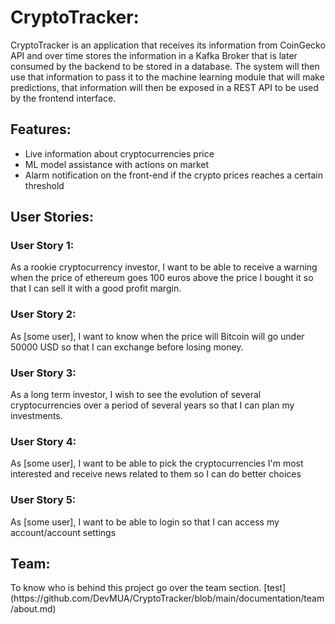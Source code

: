 <h1>CryptoTracker:</h1>

CryptoTracker is an application that receives its information from CoinGecko API and over time stores the information in a Kafka Broker that is later consumed by the backend to be
stored in a database. The system will then use that information to pass it to the machine learning module that will make predictions, that information will then be exposed in a REST API
to be used by the frontend interface.

<h2>Features:</h2>
<ul>
  <li>Live information about cryptocurrencies price</li>
  <li>ML model assistance with actions on market</li>
  <li>Alarm notification on the front-end if the crypto prices reaches a certain threshold</li>
</ul>

<h2>User Stories:</h2>
<h3>User Story 1:</h3>
<p>As a rookie cryptocurrency investor, I want to be able to receive a warning when the price of ethereum goes 100 euros above the price I bought it so that I can sell it with a good profit margin.</p>
<h3>User Story 2:</h3>
<p>As [some user], I want to know when the price will Bitcoin will go under 50000 USD so that I can exchange before losing money.</p>
<h3>User Story 3:</h3>
<p>As a long term investor, I wish to see the evolution of several cryptocurrencies over a period of several years so that I can plan my investments.</p>
<h3>User Story 4:</h3>
<p>As [some user], I want to be able to pick the cryptocurrencies I'm most interested and receive news related to them so I can do better choices</p>
<h3>User Story 5:</h3>
<p>As [some user], I want to be able to login so that I can access my account/account settings</p>



<h2>Team:</h2>
To know who is behind this project go over the team section. [test](https://github.com/DevMUA/CryptoTracker/blob/main/documentation/team/about.md)
